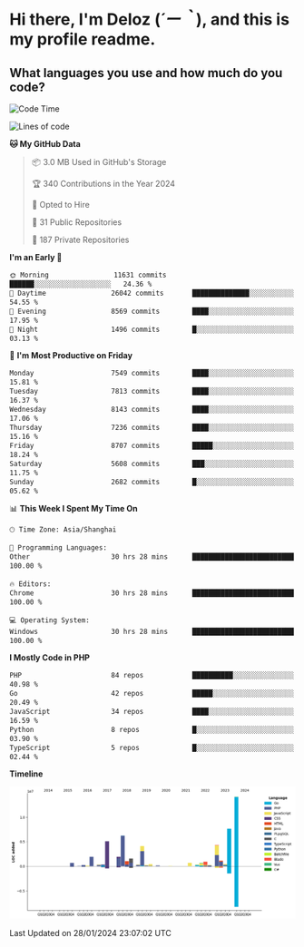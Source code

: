 # **Hi there, I'm Deloz (*´ー｀*), and this is my profile readme.**

## **What languages you use and how much do you code?**

<!--START_SECTION:waka-->
![Code Time](http://img.shields.io/badge/Code%20Time-3%2C247%20hrs%2046%20mins-blue)

![Lines of code](https://img.shields.io/badge/From%20Hello%20World%20I%27ve%20Written-54.7%20million%20lines%20of%20code-blue)

**🐱 My GitHub Data** 

> 📦 3.0 MB Used in GitHub's Storage 
 > 
> 🏆 340 Contributions in the Year 2024
 > 
> 💼 Opted to Hire
 > 
> 📜 31 Public Repositories 
 > 
> 🔑 187 Private Repositories 
 > 
**I'm an Early 🐤** 

```text
🌞 Morning                11631 commits       ██████░░░░░░░░░░░░░░░░░░░   24.36 % 
🌆 Daytime                26042 commits       ██████████████░░░░░░░░░░░   54.55 % 
🌃 Evening                8569 commits        ████░░░░░░░░░░░░░░░░░░░░░   17.95 % 
🌙 Night                  1496 commits        █░░░░░░░░░░░░░░░░░░░░░░░░   03.13 % 
```
📅 **I'm Most Productive on Friday** 

```text
Monday                   7549 commits        ████░░░░░░░░░░░░░░░░░░░░░   15.81 % 
Tuesday                  7813 commits        ████░░░░░░░░░░░░░░░░░░░░░   16.37 % 
Wednesday                8143 commits        ████░░░░░░░░░░░░░░░░░░░░░   17.06 % 
Thursday                 7236 commits        ████░░░░░░░░░░░░░░░░░░░░░   15.16 % 
Friday                   8707 commits        █████░░░░░░░░░░░░░░░░░░░░   18.24 % 
Saturday                 5608 commits        ███░░░░░░░░░░░░░░░░░░░░░░   11.75 % 
Sunday                   2682 commits        █░░░░░░░░░░░░░░░░░░░░░░░░   05.62 % 
```


📊 **This Week I Spent My Time On** 

```text
🕑︎ Time Zone: Asia/Shanghai

💬 Programming Languages: 
Other                    30 hrs 28 mins      █████████████████████████   100.00 % 

🔥 Editors: 
Chrome                   30 hrs 28 mins      █████████████████████████   100.00 % 

💻 Operating System: 
Windows                  30 hrs 28 mins      █████████████████████████   100.00 % 
```

**I Mostly Code in PHP** 

```text
PHP                      84 repos            ██████████░░░░░░░░░░░░░░░   40.98 % 
Go                       42 repos            █████░░░░░░░░░░░░░░░░░░░░   20.49 % 
JavaScript               34 repos            ████░░░░░░░░░░░░░░░░░░░░░   16.59 % 
Python                   8 repos             █░░░░░░░░░░░░░░░░░░░░░░░░   03.90 % 
TypeScript               5 repos             █░░░░░░░░░░░░░░░░░░░░░░░░   02.44 % 
```



**Timeline**

![Lines of Code chart](https://raw.githubusercontent.com/deloz/deloz/main/assets/bar_graph.png)


 Last Updated on 28/01/2024 23:07:02 UTC
<!--END_SECTION:waka-->
